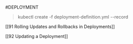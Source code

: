 #DEPLOYMENT

> kubectl create -f deployment-definition.yml --record

[[91 Rolling Updates and Rollbacks in Deployments]]

[[92 Updating a Deployment]]

